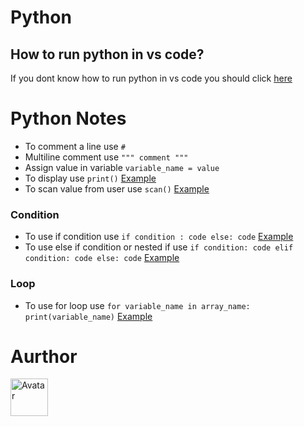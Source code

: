 # Python
## How to run python in vs code?
If you dont know how to run python in vs code you should click [here](https://code.visualstudio.com/docs/python/python-tutorial)
# Python Notes
- To comment a line use `#`
- Multiline comment use `""" comment """`
- Assign value in variable `variable_name = value`
- To display use `print()`  [Example](https://github.com/vagabon-09/Python/blob/master/Class/print.py)
- To scan value from user use `scan()`  [Example](https://github.com/vagabon-09/Python/blob/master/Class/scan.py)
### Condition
- To use if condition use `if condition : code else: code`  [Example](https://github.com/vagabon-09/Python/blob/master/Class/IfCondition.py) 
- To use else if condition or nested if use `if condition: code elif condition: code else: code`  [Example](https://github.com/vagabon-09/Python/blob/master/Class/ElseIf.py)
### Loop
- To use for loop use `for variable_name in array_name: print(variable_name)`  [Example](https://github.com/vagabon-09/Python/blob/master/Class/ForLoop.py)
# Aurthor
<a href="https://github.com/vagabon-09"><img style="width:60px;height:60px;" src="https://user-images.githubusercontent.com/89797141/211546895-65e17390-5f8e-41e4-88be-1581133bad13.png" alt="Avatar"></a>
